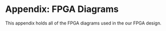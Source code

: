 # Appendix: FPGA Diagrams #

This appendix holds all of the FPGA diagrams used in the our FPGA design.
